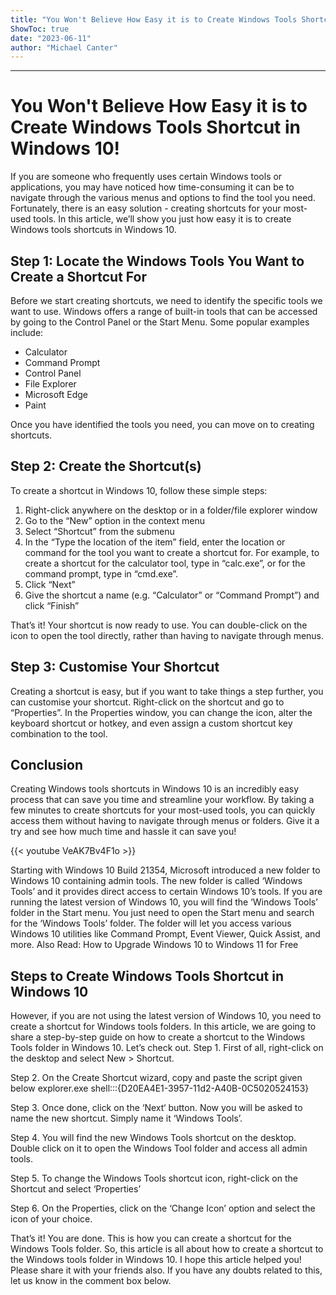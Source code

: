 ```yaml
---
title: "You Won't Believe How Easy it is to Create Windows Tools Shortcut in Windows 10!"
ShowToc: true 
date: "2023-06-11"
author: "Michael Canter"
---
```

*****
# You Won't Believe How Easy it is to Create Windows Tools Shortcut in Windows 10!

If you are someone who frequently uses certain Windows tools or applications, you may have noticed how time-consuming it can be to navigate through the various menus and options to find the tool you need. Fortunately, there is an easy solution - creating shortcuts for your most-used tools. In this article, we’ll show you just how easy it is to create Windows tools shortcuts in Windows 10.

## Step 1: Locate the Windows Tools You Want to Create a Shortcut For

Before we start creating shortcuts, we need to identify the specific tools we want to use. Windows offers a range of built-in tools that can be accessed by going to the Control Panel or the Start Menu. Some popular examples include:

- Calculator
- Command Prompt
- Control Panel
- File Explorer
- Microsoft Edge
- Paint

Once you have identified the tools you need, you can move on to creating shortcuts.

## Step 2: Create the Shortcut(s)

To create a shortcut in Windows 10, follow these simple steps:

1. Right-click anywhere on the desktop or in a folder/file explorer window
2. Go to the “New” option in the context menu
3. Select “Shortcut” from the submenu
4. In the “Type the location of the item” field, enter the location or command for the tool you want to create a shortcut for. For example, to create a shortcut for the calculator tool, type in “calc.exe”, or for the command prompt, type in “cmd.exe”.
5. Click “Next”
6. Give the shortcut a name (e.g. “Calculator” or “Command Prompt”) and click “Finish”

That’s it! Your shortcut is now ready to use. You can double-click on the icon to open the tool directly, rather than having to navigate through menus.

## Step 3: Customise Your Shortcut

Creating a shortcut is easy, but if you want to take things a step further, you can customise your shortcut. Right-click on the shortcut and go to “Properties”. In the Properties window, you can change the icon, alter the keyboard shortcut or hotkey, and even assign a custom shortcut key combination to the tool.

## Conclusion

Creating Windows tools shortcuts in Windows 10 is an incredibly easy process that can save you time and streamline your workflow. By taking a few minutes to create shortcuts for your most-used tools, you can quickly access them without having to navigate through menus or folders. Give it a try and see how much time and hassle it can save you!

{{< youtube VeAK7Bv4F1o >}} 



Starting with Windows 10 Build 21354, Microsoft introduced a new folder to Windows 10 containing admin tools. The new folder is called ‘Windows Tools’ and it provides direct access to certain Windows 10’s tools.
If you are running the latest version of Windows 10, you will find the ‘Windows Tools’ folder in the Start menu. You just need to open the Start menu and search for the ‘Windows Tools’ folder. The folder will let you access various Windows 10 utilities like Command Prompt, Event Viewer, Quick Assist, and more.
Also Read: How to Upgrade Windows 10 to Windows 11 for Free

 
## Steps to Create Windows Tools Shortcut in Windows 10


However, if you are not using the latest version of Windows 10, you need to create a shortcut for Windows tools folders. In this article, we are going to share a step-by-step guide on how to create a shortcut to the Windows Tools folder in Windows 10. Let’s check out.
Step 1. First of all, right-click on the desktop and select New > Shortcut.

Step 2. On the Create Shortcut wizard, copy and paste the script given below
explorer.exe shell:::{D20EA4E1-3957-11d2-A40B-0C5020524153}

Step 3. Once done, click on the ‘Next‘ button. Now you will be asked to name the new shortcut. Simply name it ‘Windows Tools’.

Step 4. You will find the new Windows Tools shortcut on the desktop. Double click on it to open the Windows Tool folder and access all admin tools.


Step 5. To change the Windows Tools shortcut icon, right-click on the Shortcut and select ‘Properties’

Step 6. On the Properties, click on the ‘Change Icon’ option and select the icon of your choice.

That’s it! You are done. This is how you can create a shortcut for the Windows Tools folder.
So, this article is all about how to create a shortcut to the Windows tools folder in Windows 10. I hope this article helped you! Please share it with your friends also. If you have any doubts related to this, let us know in the comment box below.




